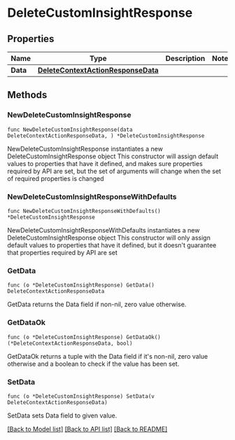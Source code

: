 # DeleteCustomInsightResponse

## Properties

Name | Type | Description | Notes
------------ | ------------- | ------------- | -------------
**Data** | [**DeleteContextActionResponseData**](DeleteContextActionResponseData.md) |  | 

## Methods

### NewDeleteCustomInsightResponse

`func NewDeleteCustomInsightResponse(data DeleteContextActionResponseData, ) *DeleteCustomInsightResponse`

NewDeleteCustomInsightResponse instantiates a new DeleteCustomInsightResponse object
This constructor will assign default values to properties that have it defined,
and makes sure properties required by API are set, but the set of arguments
will change when the set of required properties is changed

### NewDeleteCustomInsightResponseWithDefaults

`func NewDeleteCustomInsightResponseWithDefaults() *DeleteCustomInsightResponse`

NewDeleteCustomInsightResponseWithDefaults instantiates a new DeleteCustomInsightResponse object
This constructor will only assign default values to properties that have it defined,
but it doesn't guarantee that properties required by API are set

### GetData

`func (o *DeleteCustomInsightResponse) GetData() DeleteContextActionResponseData`

GetData returns the Data field if non-nil, zero value otherwise.

### GetDataOk

`func (o *DeleteCustomInsightResponse) GetDataOk() (*DeleteContextActionResponseData, bool)`

GetDataOk returns a tuple with the Data field if it's non-nil, zero value otherwise
and a boolean to check if the value has been set.

### SetData

`func (o *DeleteCustomInsightResponse) SetData(v DeleteContextActionResponseData)`

SetData sets Data field to given value.



[[Back to Model list]](../README.md#documentation-for-models) [[Back to API list]](../README.md#documentation-for-api-endpoints) [[Back to README]](../README.md)


